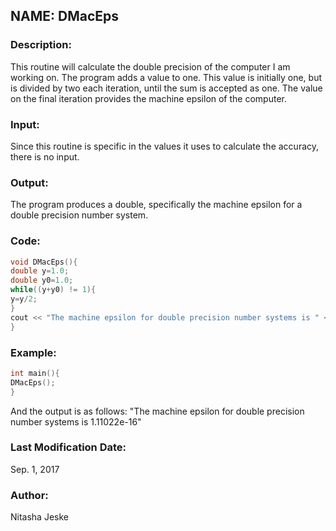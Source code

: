 ## NAME: DMacEps

### Description: 
This routine will calculate the double precision of the computer I am working on. The program adds a value to one. This value is initially one, but is divided by two each iteration, until the sum is accepted as one. The value on the final iteration provides the machine epsilon of the computer. 

### Input:
Since this routine is specific in the values it uses to calculate the accuracy, there is no input.

### Output: 
The program produces a double, specifically the machine epsilon for a double precision number system. 

### Code:
```C++
void DMacEps(){
double y=1.0;
double y0=1.0;
while((y+y0) != 1){
y=y/2;
}
cout << "The machine epsilon for double precision number systems is " << y << endl;
}

```

### Example:
```C++
int main(){
DMacEps();
}
```
And the output is as follows: "The machine epsilon for double precision number systems is 1.11022e-16"


### Last Modification Date:
Sep. 1, 2017

### Author:
Nitasha Jeske


